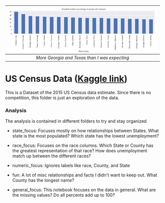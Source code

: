 | <img src="photos/carpool.png" alt="Counties with the highest number of carpoolers" style="float:left;"/> | 
|:--:| 
| *More Georgia and Texas than I was expecting* | 

# US Census Data ([Kaggle link](https://www.kaggle.com/muonneutrino/us-census-demographic-data))

This is a Dataset of the 2015 US Census data estimate.  Since there is no competition, this folder is just an exploration of the data.

### Analysis

The analysis is contained in different folders to try and stay organized

- state_focus:  Focuses mostly on how relationships between States.  What state is the most populated?  Which state has the lowest unemployment?

- race_focus: Focuses on the race columns.  Which State or County has the greatest representation of that race?  How does unemployment match up between the different races?

- numeric_focus: Ignores labels like race, County, and State

- fun: A lot of misc relationships and facts I didn't want to keep out.  What County has the longest name?

- general_focus: This notebook focuses on the data in general.  What are the missing values?  Do all percents add up to 100?
